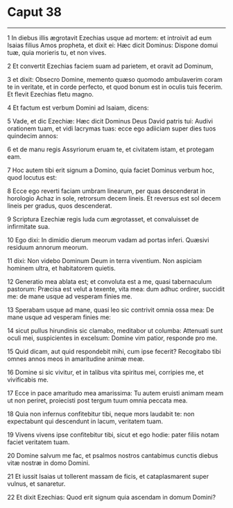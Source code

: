 # Caput 38

***

1 In diebus illis ægrotavit Ezechias usque ad mortem: et introivit ad eum Isaias filius Amos propheta, et dixit ei: Hæc dicit Dominus: Dispone domui tuæ, quia morieris tu, et non vives.

2 Et convertit Ezechias faciem suam ad parietem, et oravit ad Dominum,

3 et dixit: Obsecro Domine, memento quæso quomodo ambulaverim coram te in veritate, et in corde perfecto, et quod bonum est in oculis tuis fecerim. Et flevit Ezechias fletu magno.

4 Et factum est verbum Domini ad Isaiam, dicens:

5 Vade, et dic Ezechiæ: Hæc dicit Dominus Deus David patris tui: Audivi orationem tuam, et vidi lacrymas tuas: ecce ego adiiciam super dies tuos quindecim annos:

6 et de manu regis Assyriorum eruam te, et civitatem istam, et protegam eam.

7 Hoc autem tibi erit signum a Domino, quia faciet Dominus verbum hoc, quod locutus est:

8 Ecce ego reverti faciam umbram linearum, per quas descenderat in horologio Achaz in sole, retrorsum decem lineis. Et reversus est sol decem lineis per gradus, quos descenderat.

9 Scriptura Ezechiæ regis Iuda cum ægrotasset, et convaluisset de infirmitate sua.

10 Ego dixi: In dimidio dierum meorum vadam ad portas inferi. Quæsivi residuum annorum meorum.

11 dixi: Non videbo Dominum Deum in terra viventium. Non aspiciam hominem ultra, et habitatorem quietis.

12 Generatio mea ablata est; et convoluta est a me, quasi tabernaculum pastorum: Præcisa est velut a texente, vita mea: dum adhuc ordirer, succidit me: de mane usque ad vesperam finies me.

13 Sperabam usque ad mane, quasi leo sic contrivit omnia ossa mea: De mane usque ad vesperam finies me:

14 sicut pullus hirundinis sic clamabo, meditabor ut columba: Attenuati sunt oculi mei, suspicientes in excelsum: Domine vim patior, responde pro me.

15 Quid dicam, aut quid respondebit mihi, cum ipse fecerit? Recogitabo tibi omnes annos meos in amaritudine animæ meæ.

16 Domine si sic vivitur, et in talibus vita spiritus mei, corripies me, et vivificabis me.

17 Ecce in pace amaritudo mea amarissima: Tu autem eruisti animam meam ut non periret, proiecisti post tergum tuum omnia peccata mea.

18 Quia non infernus confitebitur tibi, neque mors laudabit te: non expectabunt qui descendunt in lacum, veritatem tuam.

19 Vivens vivens ipse confitebitur tibi, sicut et ego hodie: pater filiis notam faciet veritatem tuam.

20 Domine salvum me fac, et psalmos nostros cantabimus cunctis diebus vitæ nostræ in domo Domini.

21 Et iussit Isaias ut tollerent massam de ficis, et cataplasmarent super vulnus, et sanaretur.

22 Et dixit Ezechias: Quod erit signum quia ascendam in domum Domini?

